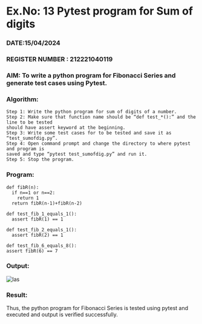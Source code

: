 # Ex.No: 13  Pytest program for Sum of digits

### DATE:15/04/2024                                                                        
### REGISTER NUMBER : 212221040119
### AIM: To write a python program for Fibonacci Series and generate test cases using Pytest. 

### Algorithm:
```
Step 1: Write the python program for sum of digits of a number. 
Step 2: Make sure that function name should be “def test_*():” and the line to be tested 
should have assert keyword at the beginning. 
Step 3: Write some test cases for to be tested and save it as “test_sumofdig.py”. 
Step 4: Open command prompt and change the directory to where pytest and program is 
saved and type “pytest test_sumofdig.py” and run it. 
Step 5: Stop the program.
```

### Program:
```
def fibR(n): 
  if n==1 or n==2: 
    return 1 
  return fibR(n-1)+fibR(n-2)

def test_fib_1_equals_1(): 
  assert fibR(1) == 1

def test_fib_2_equals_1(): 
  assert fibR(2) == 1

def test_fib_6_equals_8(): 
assert fibR(6) == 7
```
### Output:
![las](https://github.com/user-attachments/assets/fe7b7840-b902-485d-bf94-26e11bec2082)



### Result:
Thus, the python program for Fibonacci Series is tested using pytest and executed and output is verified successfully.


